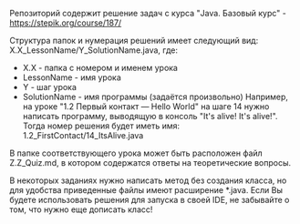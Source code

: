 Репозиторий содержит решение задач с курса "Java. Базовый курс" -
https://stepik.org/course/187/

Структура папок и нумерация решений имеет следующий вид:
X.X_LessonName/Y_SolutionName.java, где:
* X.X - папка с номером и именем урока
* LessonName - имя урока
* Y - шаг урока
* SolutionName - имя программы (задаётся произвольно)
Например, на уроке "1.2 Первый контакт — Hello World" на шаге 14 нужно написать
программу, выводящую в консоль "It's alive! It's alive!". Тогда номер решения
будет иметь имя: 1.2_FirstContact/14_ItsAlive.java

В папке соответствующего урока может быть расположен файл Z.Z_Quiz.md, в
котором содержатся ответы на теоретические вопросы.

В некоторых заданиях нужно написать метод без создания класса, но для удобства
приведенные файлы имеют расширение *.java. Если Вы будете использовать решения
для запуска в своей IDE, не забывайте о том, что нужно еще дописать класс!

